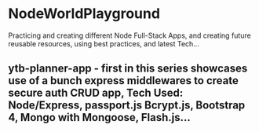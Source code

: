 # NodeWorldPlayground
Practicing and creating different Node Full-Stack Apps, and creating future reusable resources, using best practices, and latest Tech...  

## ytb-planner-app - first in this series showcases use of a bunch express middlewares to create secure auth CRUD app, Tech Used: Node/Express, passport.js Bcrypt.js, Bootstrap 4, Mongo with Mongoose, Flash.js...

